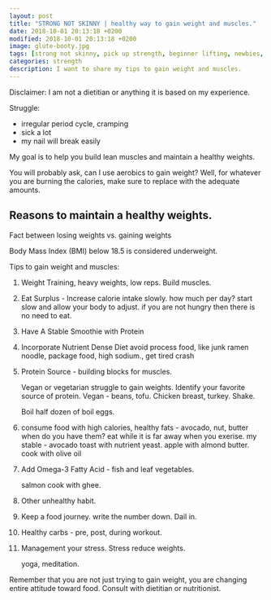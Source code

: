 ```yaml
---
layout: post
title: "STRONG NOT SKINNY | healthy way to gain weight and muscles."
date: 2018-10-01 20:13:18 +0200
modified: 2018-10-01 20:13:18 +0200
image: glute-booty.jpg
tags: [strong not skinny, pick up strength, beginner lifting, newbies, beginner guide to strength training, weightlifting, powerlifting, bodybuilding, fitness journey, nutrition, lifting life, lifting program, lifting tips, how to become weightlifter, complete guide to strength training, resistance training, performance coach, beginner guide, how to start a fit lifestyle, health & fitness, how to squat, bench, deadlift]
categories: strength
description: I want to share my tips to gain weight and muscles. 
---
```


Disclaimer: I am not a dietitian or anything it is based on my experience.

Struggle:

- irregular period cycle, cramping
- sick a lot
- my nail will break easily

My goal is to help you build lean muscles and maintain a healthy weights.

You will probably ask, can I use aerobics to gain weight? Well, for whatever you are burning the calories,
make sure to replace with the adequate amounts.

Reasons to maintain a healthy weights.
- 

Fact between losing weights vs. gaining weights

Body Mass Index (BMI) below 18.5 is considered underweight.

Tips to gain weight and muscles:

1. Weight Training, heavy weights, low reps. Build muscles.

2. Eat Surplus - Increase calorie intake slowly.
	how much per day?
	start slow and allow your body to adjust.
	if you are not hungry then there is no need to eat.

3. Have A Stable Smoothie with Protein

4. Incorporate Nutrient Dense Diet
	avoid process food, like junk ramen noodle, package food, 
	high sodium., get tired crash

5. Protein Source - building blocks for muscles. 

	Vegan or vegetarian struggle to gain weights.
	Identify your favorite source of protein. Vegan - beans, tofu.
	Chicken breast, turkey.
	Shake.

	Boil half dozen of boil eggs.


6. consume food with high calories, healthy fats - avocado, nut, butter
	when do you have them?
	eat while it is far away when you exerise.
	my stable - avocado toast with nutrient yeast.
	apple with almond butter.
	cook with olive oil

7. Add Omega-3 Fatty Acid - fish and leaf vegetables.
	
	salmon cook with ghee.

8. Other unhealthy habit. 

9. Keep a food journey. write the number down. Dail in.

9. Healthy carbs - pre, post, during workout. 

10. Management your stress. Stress reduce weights.

	yoga, meditation.


Remember that you are not just trying to gain weight,  you are changing entire attitude toward food.
Consult with dietitian or nutritionist. 

